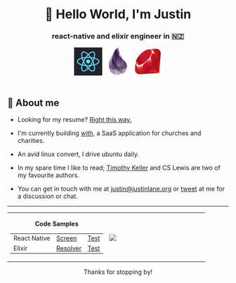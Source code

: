 <div width="100%">
<h1 align="center">👋 Hello World, I'm Justin</h1>
<h3 align="center">react-native and elixir engineer in 🇳🇿</h3>
<div align="center">
<a href="https://reactnative.dev" target="_blank" alt="react" ><img src="https://github.com/juddey/juddey/blob/main/img/react.png" width="64"></a>
<a href="https://elixir-lang.org" target="_blank" alt="elixir"><img src="https://github.com/juddey/juddey/blob/main/img/elixir.png" width="64"></a>
<a href="https://ruby-lang.org" target="_blank" alt="ruby"><img src="https://github.com/juddey/juddey/blob/main/img/ruby.png" width="64"></a>
</div>
</div>

<br />

## 🙇 About me

- Looking for my resume? <a href="//justinlane.org">Right this way.</a>

- I'm currently building [with](https://withhq.com), a SaaS application for churches and charities.

- An avid linux convert, I drive ubuntu daily.

- In my spare time I like to read; [Timothy Keller](https://timothykeller.com) and CS Lewis are two of my favourite authors.

- You can get in touch with me at <justin@justinlane.org> or [tweet](https://twitter.com/juddeylane) at me for a discussion or chat.

<hr />

<div width="100%" align="center">
  
<table width="100%">
  <tr>
    <td width="50%">
      <table width="100%" height="100%">
        <tbody>
        <tr><p align="center"><b>Code Samples</b></p></tr>
          <tr>
            <td>React Native</td>
            <td><a href="https://github.com/juddey/juddey/blob/main/samples/js/SigninScreen.js" target="_blank">Screen</a></td>
            <td><a href="https://github.com/juddey/juddey/blob/main/samples/js/SigninScreen.test.js" target="_blank">Test</a></td>            
          </tr>
          <tr>
            <td>Elixir</td>
            <td><a href="https://github.com/juddey/juddey/blob/main/samples/elixir/attachment_resolver.ex" target="_blank">Resolver</a></td>
            <td><a href="https://github.com/juddey/juddey/blob/main/samples/elixir/attachment_test.exs" target="_blank">Test</a></td>            
          </tr>
        </tbody>
      </table>
    </td>
    <td width="50%">
      <img align="center" src="https://github-readme-stats.vercel.app/api?username=juddey&count_private=true&show_icons=true&hide=contribs" />
    </td>
  </tr>
</table>
</div>

<p align="center" >Thanks for stopping by!</p>
